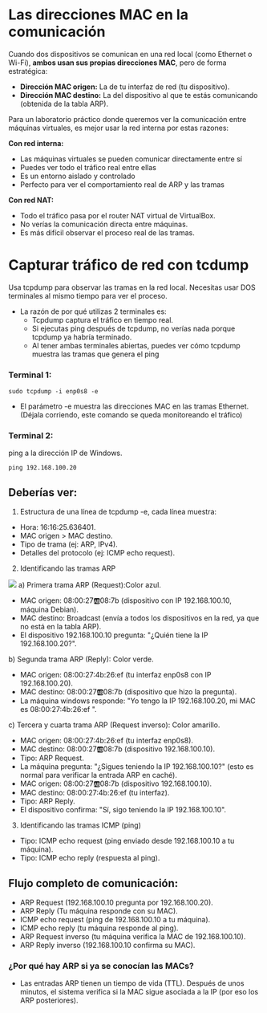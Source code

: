 # Las direcciones MAC en la comunicación
Cuando dos dispositivos se comunican en una red local (como Ethernet o Wi-Fi), **ambos usan sus propias direcciones MAC**, pero de forma estratégica:
- **Dirección MAC origen:**  La de tu interfaz de red (tu dispositivo).
- **Dirección MAC destino:** La del dispositivo al que te estás comunicando (obtenida de la tabla ARP).

Para un laboratorio práctico donde queremos ver la comunicación entre máquinas virtuales, es mejor usar la red interna por estas razones:

**Con red interna:**

- Las máquinas virtuales se pueden comunicar directamente entre sí
- Puedes ver todo el tráfico real entre ellas
- Es un entorno aislado y controlado
- Perfecto para ver el comportamiento real de ARP y las tramas

**Con red NAT:**

- Todo el tráfico pasa por el router NAT virtual de VirtualBox.
- No verías la comunicación directa entre máquinas.
- Es más difícil observar el proceso real de las tramas.

# Capturar tráfico de red con tcdump
Usa tcpdump para observar las tramas en la red local. Necesitas usar DOS terminales al mismo tiempo para ver el proceso.
- La razón de por qué utilizas 2 terminales es:
  - Tcpdump captura el tráfico en tiempo real.
  - Si ejecutas ping después de tcpdump, no verías nada porque tcpdump ya habría terminado.
  - Al tener ambas terminales abiertas, puedes ver cómo tcpdump muestra las tramas que genera el ping

   
### Terminal 1:

    sudo tcpdump -i enp0s8 -e
- El parámetro -e muestra las direcciones MAC en las tramas Ethernet. (Déjala corriendo, este comando se queda monitoreando el tráfico)

### Terminal 2:
ping a la dirección IP de Windows.

    ping 192.168.100.20

## Deberías ver:
1. Estructura de una línea de tcpdump -e, cada línea muestra:
- Hora: 16:16:25.636401.
- MAC origen > MAC destino.
- Tipo de trama (ej: ARP, IPv4).
- Detalles del protocolo (ej: ICMP echo request).
  
2. Identificando las tramas ARP
   
<img src=https://github.com/GandalfTercero/Laboratorio-Modelo-OSI/blob/467708eee62207c6020d3a9e367d78397daee038/capa%202/im%C3%A1genes-capa-2/2.5.png>
  a) Primera trama ARP (Request):Color azul.
  
  - MAC origen: 08:00:27:ab:08:7b (dispositivo con IP 192.168.100.10, máquina Debian).
  - MAC destino: Broadcast (envía a todos los dispositivos en la red, ya que no está en la tabla ARP).
  - El dispositivo 192.168.100.10 pregunta: "¿Quién tiene la IP 192.168.100.20?".
    
  b) Segunda trama ARP (Reply): Color verde.
  
  - MAC origen: 08:00:27:4b:26:ef (tu interfaz enp0s8 con IP 192.168.100.20).
  - MAC destino: 08:00:27:ab:08:7b (dispositivo que hizo la pregunta).
  - La máquina windows responde: "Yo tengo la IP 192.168.100.20, mi MAC es 08:00:27:4b:26:ef ".
    
  c) Tercera y cuarta trama ARP (Request inverso): Color amarillo.
  
  - MAC origen: 08:00:27:4b:26:ef (tu interfaz enp0s8).
  - MAC destino: 08:00:27:ab:08:7b (dispositivo 192.168.100.10).
  - Tipo: ARP Request.
  - La máquina pregunta: "¿Sigues teniendo la IP 192.168.100.10?" (esto es normal para verificar la entrada ARP en caché).
  - MAC origen: 08:00:27:ab:08:7b (dispositivo 192.168.100.10).
  - MAC destino: 08:00:27:4b:26:ef (tu interfaz).
  - Tipo: ARP Reply.
  - El dispositivo confirma: "Sí, sigo teniendo la IP 192.168.100.10".
    
3. Identificando las tramas ICMP (ping)
  - Tipo: ICMP echo request (ping enviado desde 192.168.100.10 a tu máquina).
  - Tipo: ICMP echo reply (respuesta al ping).

## Flujo completo de comunicación:
- ARP Request (192.168.100.10 pregunta por 192.168.100.20).
- ARP Reply (Tu máquina responde con su MAC).
- ICMP echo request (ping de 192.168.100.10 a tu máquina).
- ICMP echo reply (tu máquina responde al ping).
- ARP Request inverso (tu máquina verifica la MAC de 192.168.100.10).
- ARP Reply inverso (192.168.100.10 confirma su MAC).

###  ¿Por qué hay ARP si ya se conocían las MACs?
- Las entradas ARP tienen un tiempo de vida (TTL). Después de unos minutos, el sistema verifica si la MAC sigue asociada a la IP (por eso los ARP posteriores).
